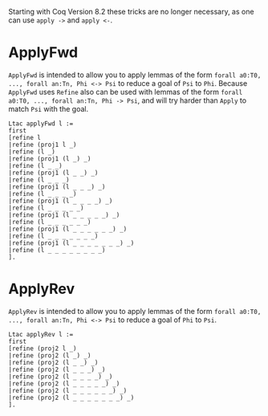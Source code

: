 Starting with Coq Version 8.2 these tricks are no longer necessary, as one can use `apply ->` and `apply <-`.

ApplyFwd
========

`ApplyFwd` is intended to allow you to apply lemmas of the form `forall a0:T0, ..., forall an:Tn, Phi <-> Psi` to reduce a goal of `Psi` to `Phi`. Because `ApplyFwd` uses `Refine` also can be used with lemmas of the form `forall a0:T0, ..., forall an:Tn, Phi -> Psi`, and will try harder than `Apply` to match `Psi` with the goal.

```coq
Ltac applyFwd l :=
first
[refine l
|refine (proj1 l _)
|refine (l _)
|refine (proj1 (l _) _)
|refine (l _ _)
|refine (proj1 (l _ _) _)
|refine (l _ _ _)
|refine (proj1 (l _ _ _) _)
|refine (l _ _ _ _)
|refine (proj1 (l _ _ _ _) _)
|refine (l _ _ _ _ _)
|refine (proj1 (l _ _ _ _ _) _)
|refine (l _ _ _ _ _ _)
|refine (proj1 (l _ _ _ _ _ _) _)
|refine (l _ _ _ _ _ _ _)
|refine (proj1 (l _ _ _ _ _ _ _) _)
|refine (l _ _ _ _ _ _ _ _)
].
```

ApplyRev
========

`ApplyRev` is intended to allow you to apply lemmas of the form `forall a0:T0, ..., forall an:Tn, Phi <-> Psi` to reduce a goal of `Phi` to `Psi`.

```coq
Ltac applyRev l :=
first
[refine (proj2 l _)
|refine (proj2 (l _) _)
|refine (proj2 (l _ _) _)
|refine (proj2 (l _ _ _) _)
|refine (proj2 (l _ _ _ _) _)
|refine (proj2 (l _ _ _ _ _) _)
|refine (proj2 (l _ _ _ _ _ _) _)
|refine (proj2 (l _ _ _ _ _ _ _) _)
].
```
